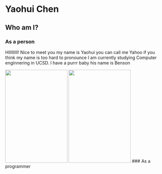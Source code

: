 # Yaohui Chen
## Who am I?
### As a person
HIIIIIIII! Nice to meet you my name is Yaohui you can call me Yahoo if you think my name is too hard to pronounce I am currently studying Computer enginnering in UCSD. I have a purrr baby his name is Benson 

<img src="https://imgur.com/Jy4Tmib.jpeg" width ="200" height="300"> 
<img src="https://imgur.com/irCVVUY.jpeg"width ="200" height="300">
### As a programmer